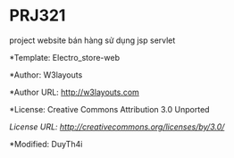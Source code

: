 # PRJ321
 project website bán hàng sử dụng jsp servlet
 
*Template: Electro_store-web

*Author: W3layouts

*Author URL: http://w3layouts.com

*License: Creative Commons Attribution 3.0 Unported

*License URL: http://creativecommons.org/licenses/by/3.0/*

*Modified: DuyTh4i

